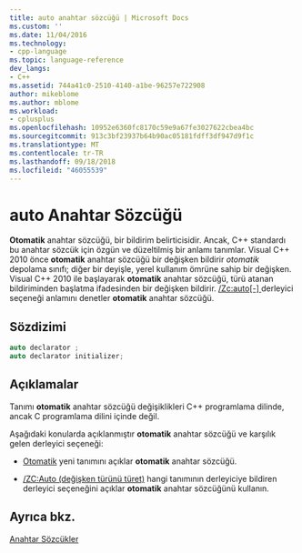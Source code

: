 ```yaml
---
title: auto anahtar sözcüğü | Microsoft Docs
ms.custom: ''
ms.date: 11/04/2016
ms.technology:
- cpp-language
ms.topic: language-reference
dev_langs:
- C++
ms.assetid: 744a41c0-2510-4140-a1be-96257e722908
author: mikeblome
ms.author: mblome
ms.workload:
- cplusplus
ms.openlocfilehash: 10952e6360fc8170c59e9a67fe3027622cbea4bc
ms.sourcegitcommit: 913c3bf23937b64b90ac05181fdff3df947d9f1c
ms.translationtype: MT
ms.contentlocale: tr-TR
ms.lasthandoff: 09/18/2018
ms.locfileid: "46055539"
---
```

# <a name="auto-keyword"></a>auto Anahtar Sözcüğü

**Otomatik** anahtar sözcüğü, bir bildirim belirticisidir. Ancak, C++ standardı bu anahtar sözcük için özgün ve düzeltilmiş bir anlamı tanımlar. Visual C++ 2010 önce **otomatik** anahtar sözcüğü bir değişken bildirir *otomatik* depolama sınıfı; diğer bir deyişle, yerel kullanım ömrüne sahip bir değişken. Visual C++ 2010 ile başlayarak **otomatik** anahtar sözcüğü, türü atanan bildiriminden başlatma ifadesinden bir değişken bildirir. [/Zc:auto&#91;-&#93; ](../build/reference/zc-auto-deduce-variable-type.md) derleyici seçeneği anlamını denetler **otomatik** anahtar sözcüğü.

## <a name="syntax"></a>Sözdizimi

```cpp
auto declarator ;
auto declarator initializer;
```

## <a name="remarks"></a>Açıklamalar

Tanımı **otomatik** anahtar sözcüğü değişiklikleri C++ programlama dilinde, ancak C programlama dilini içinde değil.

Aşağıdaki konularda açıklanmıştır **otomatik** anahtar sözcüğü ve karşılık gelen derleyici seçeneği:

- [Otomatik](../cpp/auto-cpp.md) yeni tanımını açıklar **otomatik** anahtar sözcüğü.

- [/ZC:Auto (değişken türünü türet)](../build/reference/zc-auto-deduce-variable-type.md) hangi tanımının derleyiciye bildiren derleyici seçeneğini açıklar **otomatik** anahtar sözcüğünü kullanın.

## <a name="see-also"></a>Ayrıca bkz.

[Anahtar Sözcükler](../cpp/keywords-cpp.md)